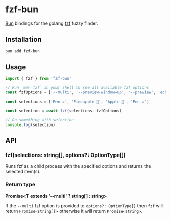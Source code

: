 # fzf-bun

[Bun](https://bun.sh/) bindings for the golang [fzf](https://github.com/junegunn/fzf) fuzzy finder.

## Installation

```sh
bun add fzf-bun
```

## Usage

```ts
import { fzf } from 'fzf-bun'

// Run `man fzf` in your shell to see all available fzf options
const fzfOptions = ['--multi', '--preview-window=up', '--preview', 'echo {}']

const selections = ['Pen ✒️', 'Pineapple 🍍', 'Apple 🍎', 'Pen ✒️']

const selection = await fzf(selections, fzfOptions)

// Do something with selection
console.log(selection)
```

## API

### fzf(selections: string[], options?: OptionType[])

Runs fzf as a child process with the specified options and returns the selected item(s).

### Return type

**Promise<T extends '--multi' ? string[] : string>**

If the `--multi` fzf option is provided to `options?: OptionType[]` then `fzf`
will return `Promise<string[]>` otherwise it will return `Promise<string>`.
